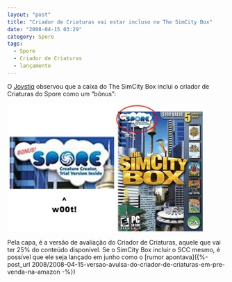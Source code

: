 ```yaml
---
layout: "post"
title: "Criador de Criaturas vai estar incluso no The SimCity Box"
date: "2008-04-15 03:29"
category: Spore
tags:
  - Spore
  - Criador de Criaturas
  - lançamento
---
```


O [Joystiq](http://www.joystiq.com/2008/04/15/rumor-spore-creature-creator-included-in-simcity-box) observou que a caixa do The SimCity Box inclui o criador de Criaturas do Spore como um “bônus”:

![Detalhe da caixa de The SimCity Box com o logo de Spore](assets/uploads/2008/04/simcitybox.jpg)

Pela capa, é a versão de avaliação do Criador de Criaturas, aquele que vai ter 25% do conteúdo disponível. Se o SimCity Box incluir o SCC mesmo, é possível que ele seja lançado em junho como o [rumor apontava]({%-post_url 2008/2008-04-15-versao-avulsa-do-criador-de-criaturas-em-pre-venda-na-amazon -%})

